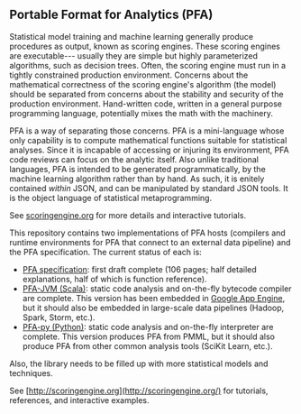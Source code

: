 ## Portable Format for Analytics (PFA)

Statistical model training and machine learning generally produce procedures as output, known as scoring engines.  These scoring engines are executable--- usually they are simple but highly parameterized algorithms, such as decision trees.  Often, the scoring engine must run in a tightly constrained production environment.  Concerns about the mathematical correctness of the scoring engine's algorithm (the model) should be separated from concerns about the stability and security of the production environment.  Hand-written code, written in a general purpose programming language, potentially mixes the math with the machinery.

PFA is a way of separating those concerns.  PFA is a mini-language whose only capability is to compute mathematical functions suitable for statistical analyses.  Since it is incapable of accessing or injuring its environment, PFA code reviews can focus on the analytic itself.  Also unlike traditional languages, PFA is intended to be generated programmatically, by the machine learning algorithm rather than by hand.  As such, it is enitely contained _within_ JSON, and can be manipulated by standard JSON tools.  It is the object language of statistical metaprogramming.

See [scoringengine.org](http://scoringengine.org) for more details and interactive tutorials.

This repository contains two implementations of PFA hosts (compilers and runtime environments for PFA that connect to an external data pipeline) and the PFA specification.  The current status of each is:
  * [PFA specification](https://github.com/scoringengine/pfa/blob/master/doc/spec/PFA.pdf?raw=true): first draft complete (106 pages; half detailed explanations, half of which is function reference).
  * [PFA-JVM (Scala)](https://github.com/scoringengine/pfa/tree/master/src/main/scala/org/scoringengine/pfa): static code analysis and on-the-fly bytecode compiler are complete.  This version has been embedded in [Google App Engine](https://github.com/scoringengine/pfa-gae), but it should also be embedded in large-scale data pipelines (Hadoop, Spark, Storm, etc.).
  * [PFA-py (Python)](https://github.com/scoringengine/pfa/tree/master/src/main/python): static code analysis and on-the-fly interpreter are complete.  This version produces PFA from PMML, but it should also produce PFA from other common analysis tools (SciKit Learn, etc.).

Also, the library needs to be filled up with more statistical models and techniques.

See [http://scoringengine.org](http://scoringengine.org/) for tutorials, references, and interactive examples.
